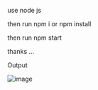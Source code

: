 use node js 

then run  npm i or npm install

then run npm start

thanks ...


Output

![image](https://github.com/Prshtt/React.js-Website/assets/127748666/9ea005a7-695d-4835-ba3d-a01e50f9e8c1)
